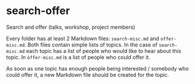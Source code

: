# search-offer
Search and offer (talks, workshop, project members)

Every folder has at least 2 Markdown files: `search-misc.md` and
`offer-misc.md`. Both files contain simple lists of topics. In the case of
`search-misc.md` each topic has a list of people who would like to hear about
this topic. In `òffer-misc.md` is a list of people who could offer it.

As soon as one topic has enough people being interested / somebody who could
offer it, a new Markdown file should be created for the topic.